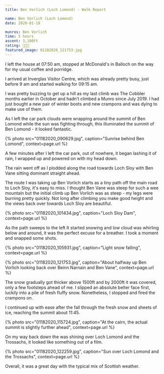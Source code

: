 ```yaml
---
title: Ben Vorlich (Loch Lomond) - Walk Report

name: Ben Vorlich (Loch Lomond)
date: 2020-01-18

munros: Ben Vorlich
time: 5 hours
ascent: 3,100ft
rating: 🥾🥾🥾
featured_image: 01182020_121753.jpg
---
```


I left the house at 07:50 am, stopped at McDonald's in Balloch on the way for my usual coffee and porridge. 

I arrived at Inverglas Visitor Centre, which was already pretty busy, just before 9 am and started walking for 09:15 am. 

I was pretty buzzing to get up a hill as my last climb was The Cobbler months earlier in October and hadn’t climbed a Munro since July 2019. I had just bought a new pair of winter boots and new crampons and was dying to make use of them. 

As I left the car park clouds were wrapping around the summit of Ben Lomond while the sun was fighting through, this illuminated the summit of Ben Lomond - it looked fantastic. 

{% photo src="01182020_090629.jpg", caption="Sunrise behind Ben Lomond", context=page.url %}

A few minutes after I left the car park, out of nowhere, it began lashing it of rain, I wrapped up and powered on with my head down.

The rain went off as I plodded along the road towards Loch Sloy with Ben Vane sitting dominant straight ahead. 

The route I was taking up Ben Vorlich starts as a tiny path off the main road to Loch Sloy, it's easy to miss. I thought Ben Vane was steep for such a wee mountain but the initial climb up Ben Vorlich was as steep - my legs were burning pretty quickly. Not long after climbing you make good height and the views back over towards Loch Sloy are beautiful.

{% photo src="01182020_101434.jpg", caption="Loch Sloy Dam", context=page.url %}

As the path sweeps to the left It started snowing and low cloud was whirling below and around, it was the perfect excuse for a breather. I took a moment and snapped some shots.

{% photo src="01182020_105931.jpg", caption="Light snow falling", context=page.url %}

{% photo src="01182020_121753.jpg", caption="About halfway up Ben Vorlich looking back over Beinn Narnain and Ben Vane", context=page.url %}

The snow gradually got thicker above 1500ft and by 2000ft it was covered, only a few footsteps ahead of me. I slipped an absolute belter face first, luckily into a pile of fresh fluffy snow. Nonetheless, I stopped and fired the crampons on. 

I continued up with ease after the fall through the fresh snow and sheets of ice, reaching the summit about 11:45.

{% photo src="01182020_115724.jpg", caption="At the cairn, the actual summit is slightly further ahead", context=page.url %}


On my way back down the was shining over Loch Lomond and the Trossachs, it looked like something out of a film.


{% photo src="01182020_122259.jpg", caption="Sun over Loch Lomond and the Trossachs", context=page.url %}

Overall, it was a great day with the typical mix of Scottish weather.

